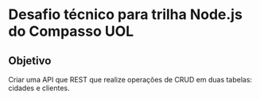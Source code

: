 # Desafio técnico para trilha Node.js do Compasso  UOL
## Objetivo
Criar uma API que REST que realize operações de CRUD em duas tabelas: cidades e clientes.
